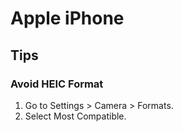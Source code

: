 # Apple iPhone

## Tips

### Avoid HEIC Format

1. Go to Settings > Camera > Formats.
2. Select Most Compatible.
